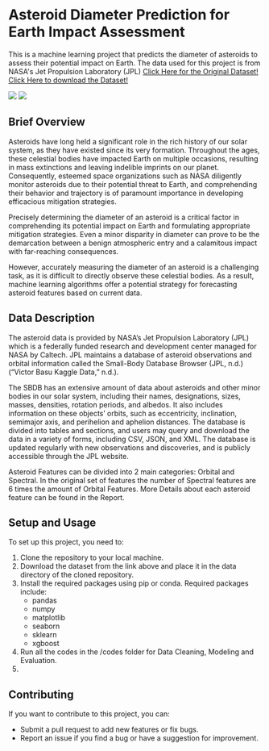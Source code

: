 # Asteroid Diameter Prediction for Earth Impact Assessment
This is a machine learning project that predicts the diameter of asteroids to assess their potential impact on Earth. The data used for this project is from NASA's Jet Propulsion Laboratory (JPL) [Click Here for the Original Dataset!](https://ssd.jpl.nasa.gov/tools/sbdb_query.html) [Click Here to download the Dataset!](https://www.kaggle.com/datasets/basu369victor/prediction-of-asteroid-diameter/download?datasetVersionNumber=5)

![](https://www.nasa.gov/sites/default/files/thumbnails/image/nasa-logo-web-rgb.png)
![](https://media.cnn.com/api/v1/images/stellar/prod/200629132529-nasa-dart-spacecraft-liciacube.jpg?q=w_1600,h_900,x_0,y_0,c_fill)

## Brief Overview
Asteroids have long held a significant role in the rich history of our solar system, as they have existed since its very formation. Throughout the ages, these celestial bodies have impacted Earth on multiple occasions, resulting in mass extinctions and leaving indelible imprints on our planet. Consequently, esteemed space organizations such as NASA diligently monitor asteroids due to their potential threat to Earth, and comprehending their behavior and trajectory is of paramount importance in developing efficacious mitigation strategies.

Precisely determining the diameter of an asteroid is a critical factor in comprehending its potential impact on Earth and formulating appropriate mitigation strategies. Even a minor disparity in diameter can prove to be the demarcation between a benign atmospheric entry and a calamitous impact with far-reaching consequences.

However, accurately measuring the diameter of an asteroid is a challenging task, as it is difficult to directly observe these celestial bodies. As a result, machine learning algorithms offer a potential strategy for forecasting asteroid features based on current data.

## Data Description
The asteroid data is provided by NASA’s Jet Propulsion Laboratory (JPL) which is a federally funded research and development center managed for NASA by Caltech. JPL maintains a database of asteroid observations and orbital information called the Small-Body Database Browser (JPL, n.d.) (“Victor Basu Kaggle Data,” n.d.).

The SBDB has an extensive amount of data about asteroids and other minor bodies in our solar system, including their names, designations, sizes, masses, densities, rotation periods, and albedos. It also includes information on these objects’ orbits, such as eccentricity, inclination, semimajor axis, and perihelion and aphelion distances. The database is divided into tables and sections, and users may query and download the data in a variety of forms, including CSV, JSON, and XML. The database is updated regularly with new observations and discoveries, and is publicly accessible through the JPL website.

Asteroid Features can be divided into 2 main categories: Orbital and Spectral. In the original set of features the number of Spectral features are 6 times the amount of Orbital Features. More Details about each asteroid feature can be found in the Report.

## Setup and Usage
To set up this project, you need to:

1. Clone the repository to your local machine. <br>
2. Download the dataset from the link above and place it in the data directory of the cloned repository.<br>
3. Install the required packages using pip or conda. Required packages include:<br>
    - pandas<br>
    - numpy<br>
    - matplotlib<br>
    - seaborn<br>
    - sklearn<br>
    - xgboost<br>
4. Run all the codes in the /codes folder for Data Cleaning, Modeling and Evaluation.<br>
5. 

## Contributing
If you want to contribute to this project, you can:

- Submit a pull request to add new features or fix bugs.
- Report an issue if you find a bug or have a suggestion for improvement.

